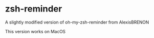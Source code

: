 # zsh-reminder
A slightly modified version of oh-my-zsh-reminder from AlexisBRENON

This version works on MacOS
